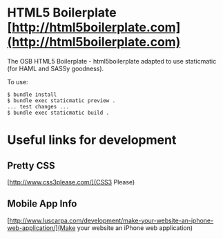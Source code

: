 #  HTML5 Boilerplate [http://html5boilerplate.com](http://html5boilerplate.com)

The OSB HTML5 Boilerplate - html5boilerplate adapted to use staticmatic (for
HAML and SASSy goodness).  

To use: 

    $ bundle install
    $ bundle exec staticmatic preview .
    ... test changes ...
    $ bundle exec staticmatic build .


Useful links for development
============================

Pretty CSS
----------

[http://www.css3please.com/](CSS3 Please)

Mobile App Info
---------------

[http://www.luscarpa.com/development/make-your-website-an-iphone-web-application/](Make your website an iPhone web application)

